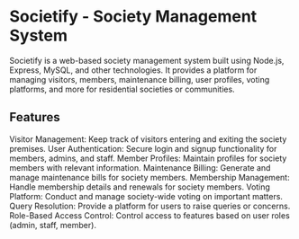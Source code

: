 # Societify - Society Management System
Societify is a web-based society management system built using Node.js, Express, MySQL, and other technologies. It provides a platform for managing visitors, members, maintenance billing, user profiles, voting platforms, and more for residential societies or communities.

## Features
Visitor Management: Keep track of visitors entering and exiting the society premises.
User Authentication: Secure login and signup functionality for members, admins, and staff.
Member Profiles: Maintain profiles for society members with relevant information.
Maintenance Billing: Generate and manage maintenance bills for society members.
Membership Management: Handle membership details and renewals for society members.
Voting Platform: Conduct and manage society-wide voting on important matters.
Query Resolution: Provide a platform for users to raise queries or concerns.
Role-Based Access Control: Control access to features based on user roles (admin, staff, member).
